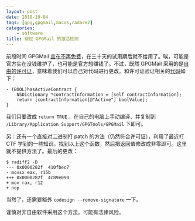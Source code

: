 ```yaml
---
layout: post
date: 2018-10-04
tags: [gpg,gpgmail,macos,radare2]
categories:
    - software
title: 绕过 GPGMail 的激活检测
---
```


前段时间 GPGMail [宣布不再免费](https://gpgtools.org/support-plan)，在三十天的试用期后就不给用了。唉，可能是官方实在没钱维护了，也可能是官方想赚钱了。不过，既然 GPGMail 采用的是[自由的许可证](https://github.com/GPGTools/GPGMail/blob/high-sierra/LICENSE.txt)，意味着我们可以自己对代码进行更改。和许可证验证相关的[代码](https://github.com/GPGTools/GPGMail/blob/c08ce21eee08a1089c82c04af1fab5b85d72de68/Source/GPGMailBundle.m#L846)如下：

```
- (BOOL)hasActiveContract {
    NSDictionary *contractInformation = [self contractInformation];
    return [contractInformation[@"Active"] boolValue];
}
```

我们只要改成 `return TRUE` ，在自己的电脑上手动编译、并复制到 `/Library/Application Support/GPGTools/GPGMail` 下即可。

另：还有一个直接对二进制打 patch 的方法（仍然符合许可证），利用了最近打 CTF 学到的一些知识。找到以上这个函数，然后把返回值修改成非零即可。这里就不提供方法了。最后的更改：

```
$ radiff2 -D
--- 0x0000282f  410fbec7
- movsx eax, r15b
+++ 0x0000282f  4c89e090
+ mov rax, r12
+ nop
```

当然了，还需要额外 `codesign --remove-signature` 一下。

谨慎对非自由软件采用这个方法。可能有法律风险。

